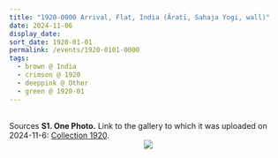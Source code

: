 ```yaml
---
title: "1920-0000 Arrival, Flat, India (Āratī, Sahaja Yogi, wall)"
date: 2024-11-06
display_date: 
sort_date: 1920-01-01
permalink: /events/1920-0101-0000
tags:
  - brown @ India
  - crimson @ 1920
  - deeppink @ Other
  - green @ 1920-01
---
```


<br>

<wave-list>
  <list-title color="DarkSeaGreen" width="40">Sources</list-title>
  <list-item color="BlanchedAlmond"  width="280"><b>S1. One Photo.</b> Link to the gallery to which it was uploaded on 2024-11-6: <a href="https://eternalmoments.smugmug.com/Collections/Mahipalsingh-Jaisingh-Raul-Collection/1920">Collection 1920</a>.</list-item>
</wave-list>

<div style="text-align: center"><img src="https://pub-bcc3cbe9b1e94ba1ac28915f7a3900fa.r2.dev/1920-0000_Arrival_Flat_India_(Arati_Sahaja_Yogi_wall)_01_(Mahipalsingh_Jaisingh_Raul_Collection_scanned_by_Ankit_Khare).jpg" /></div>